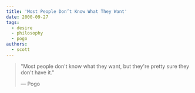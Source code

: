 ```yaml
---
title: 'Most People Don’t Know What They Want'
date: 2000-09-27
tags:
  - desire
  - philosophy
  - pogo
authors:
  - scott
---
```


> "Most people don't know what they want, but they're pretty sure they don't have it."
>
> — Pogo
